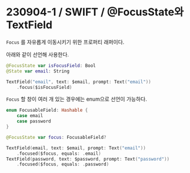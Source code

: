 # 230904-1 / SWIFT / @FocusState와 TextField

`Focus` 를 자유롭게 이동시키기 위한 프로퍼티 래퍼이다.

아래와 같이 선언해 사용한다. 

```swift
@FocusState var isFocusField: Bool
@State var email: String

TextField("email", text: $email, prompt: Text("email"))
	.focus($isFocusField)
```

`Focus` 할 창이 여러 개 있는 경우에는 enum으로 선언이 가능하다.

```swift
enum FocusableField: Hashable {
    case email
    case password
}

@FocusState var focus: FocusableField?

TextField(email, text: $email, prompt: Text("email"))
	.focused($focus, equals: .email)
TextField(password, text: $password, prompt: Text("password"))
	.focused($focus, equals: .password)
```
